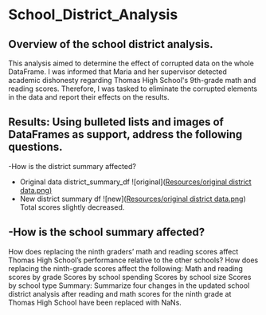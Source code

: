 # School_District_Analysis
## Overview of the school district analysis.
  This analysis aimed to determine the effect of corrupted data on the whole DataFrame. I was informed that Maria and her supervisor detected academic dishonesty regarding Thomas High School's 9th-grade math and reading scores. Therefore, I was tasked to eliminate the corrupted elements in the data and report their effects on the results. 

## Results: Using bulleted lists and images of DataFrames as support, address the following questions.
-How is the district summary affected?
  - Original data district_summary_df 
![original]([Resources/original district data.png)](https://github.com/Saidakramov/School_District_Analysis/blob/bc5a8b9c8d4b22a655a872e30d2e7c2ce124978b/Resources/original%20district%20data.png)
  - New district summary df 
![new]([Resources/original district data.png](https://github.com/Saidakramov/School_District_Analysis/blob/b0db20a21f6cde3ec85ff143d07e23eac46b9732/Resources/new%20district%20data.png))
  Total scores slightly decreased. 

-How is the school summary affected?
  -
How does replacing the ninth graders’ math and reading scores affect Thomas High School’s performance relative to the other schools?
How does replacing the ninth-grade scores affect the following:
Math and reading scores by grade
Scores by school spending
Scores by school size
Scores by school type
Summary: Summarize four changes in the updated school district analysis after reading and math scores for the ninth grade at Thomas High School have been replaced with NaNs.
